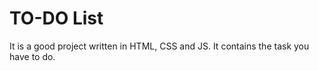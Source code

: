 # TO-DO List
It is a good project written in HTML, CSS and JS.
It contains the task you have to do.
